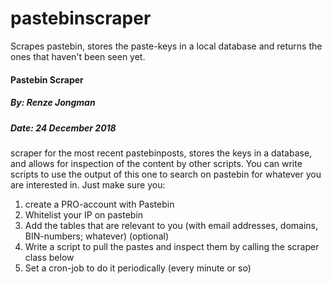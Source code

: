 # pastebinscraper
Scrapes pastebin, stores the paste-keys in a local database and returns the ones that haven't been seen yet.


####           Pastebin Scraper
#####   By:     Renze Jongman
#####   Date:   24 December 2018

scraper for the most recent pastebinposts, stores the keys in a database, and allows for inspection of the content by other scripts.
You can write scripts to use the output of this one to search on pastebin for whatever you are interested in.
Just make sure you:

1. create a PRO-account with Pastebin
2. Whitelist your IP on pastebin
3. Add the tables that are relevant to you (with email addresses, domains, BIN-numbers; whatever) (optional)
4. Write a script to pull the pastes and inspect them by calling the scraper class below
5. Set a cron-job to do it periodically (every minute or so)
